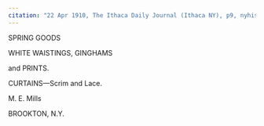 ```yaml
---
citation: "22 Apr 1910, The Ithaca Daily Journal (Ithaca NY), p9, nyhistoricnewspapers.org."
---
```


SPRING GOODS

WHITE WAISTINGS, GINGHAMS

and PRINTS.

CURTAINS—Scrim and Lace.

M. E. Mills

BROOKTON, N.Y. 


